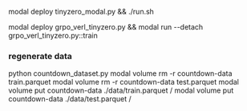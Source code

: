 modal deploy tinyzero_modal.py && ./run.sh

modal deploy grpo_verl_tinyzero.py && modal run --detach grpo_verl_tinyzero.py::train             

### regenerate data
python countdown_dataset.py
modal volume rm -r countdown-data train.parquet
modal volume rm -r countdown-data test.parquet
modal volume put countdown-data ./data/train.parquet /
modal volume put countdown-data ./data/test.parquet /